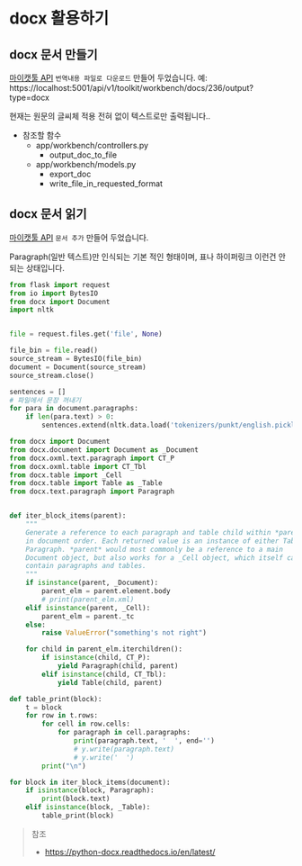 # docx 활용하기

## docx 문서 만들기

[마이캣툴 API](https://docs.google.com/document/d/1TsqcnW4W-_cK1vxvjQGAw5ib5F0qjAyrwJ4HTAYb_JI/edit?usp=sharing) `번역내용 파일로 다운로드` 만들어 두었습니다.
예: https://localhost:5001/api/v1/toolkit/workbench/docs/236/output?type=docx

현재는 원문의 글씨체 적용 전혀 없이 텍스트로만 출력됩니다..

- 참조할 함수
  - app/workbench/controllers.py
    - output_doc_to_file
  - app/workbench/models.py
    - export_doc
    - write_file_in_requested_format






## docx 문서 읽기

[마이캣툴 API](https://docs.google.com/document/d/1TsqcnW4W-_cK1vxvjQGAw5ib5F0qjAyrwJ4HTAYb_JI/edit?usp=sharing) `문서 추가` 만들어 두었습니다. 

Paragraph(일반 텍스트)만 인식되는 기본 적인 형태이며, 표나 하이퍼링크 이런건 안되는 상태입니다.

```python
from flask import request
from io import BytesIO
from docx import Document
import nltk


file = request.files.get('file', None)

file_bin = file.read()
source_stream = BytesIO(file_bin)
document = Document(source_stream)
source_stream.close()

sentences = []
# 파일에서 문장 꺼내기
for para in document.paragraphs:
    if len(para.text) > 0:
        sentences.extend(nltk.data.load('tokenizers/punkt/english.pickle').tokenize(para.text))
```



```python
from docx import Document
from docx.document import Document as _Document
from docx.oxml.text.paragraph import CT_P
from docx.oxml.table import CT_Tbl
from docx.table import _Cell
from docx.table import Table as _Table
from docx.text.paragraph import Paragraph


def iter_block_items(parent):
    """
    Generate a reference to each paragraph and table child within *parent*,
    in document order. Each returned value is an instance of either Table or
    Paragraph. *parent* would most commonly be a reference to a main
    Document object, but also works for a _Cell object, which itself can
    contain paragraphs and tables.
    """
    if isinstance(parent, _Document):
        parent_elm = parent.element.body
        # print(parent_elm.xml)
    elif isinstance(parent, _Cell):
        parent_elm = parent._tc
    else:
        raise ValueError("something's not right")

    for child in parent_elm.iterchildren():
        if isinstance(child, CT_P):
            yield Paragraph(child, parent)
        elif isinstance(child, CT_Tbl):
            yield Table(child, parent)

def table_print(block):
    t = block
    for row in t.rows:
        for cell in row.cells:
            for paragraph in cell.paragraphs:
                print(paragraph.text, '  ', end='')
                # y.write(paragraph.text)
                # y.write('  ')
        print("\n")

for block in iter_block_items(document):
    if isinstance(block, Paragraph):
        print(block.text)
    elif isinstance(block, _Table):
        table_print(block)
```





> 참조
>
> - https://python-docx.readthedocs.io/en/latest/

